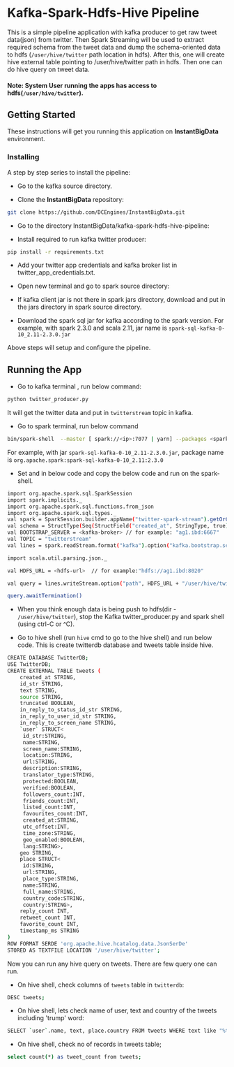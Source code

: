 # Kafka-Spark-Hdfs-Hive Pipeline
This is a simple pipeline application with kafka producer to get raw tweet data(json) from twitter. Then Spark Streaming will be used to extract required schema from the tweet data and dump the schema-oriented data to hdfs (`/user/hive/twitter` path location in hdfs). After this, one will create hive external table pointing to /user/hive/twitter path in hdfs. Then one can do hive query on tweet data.

#### Note: System User running the apps has access to hdfs(`/user/hive/twitter`).

## Getting Started

These instructions will get you running this application on **InstantBigData** environment.

### Installing

A step by step series to install the pipeline:

* Go to the kafka source directory.

* Clone the **InstantBigData** repository:

```bash
git clone https://github.com/DCEngines/InstantBigData.git
```

* Go to the directory InstantBigData/kafka-spark-hdfs-hive-pipeline:

* Install required to run kafka twitter producer:

```bash
pip install -r requirements.txt
```

* Add your twitter app credentials and kafka broker list in twitter_app_credentials.txt.

* Open new terminal and go to spark source directory:

* If kafka client jar is not there in spark jars directory, download and put in the jars directory in spark source directory. 

* Download the spark sql jar for kafka according to the spark version. For example, with spark 2.3.0 and scala 2.11, jar name is `spark-sql-kafka-0-10_2.11-2.3.0.jar`

Above steps will setup and configure the pipeline.

## Running the App

* Go to kafka terminal , run below command:

```bash
python twitter_producer.py
```
It will get the twitter data and put in `twitterstream` topic in kafka.

* Go to spark terminal, run below command

```bash
bin/spark-shell  --master [ spark://<ip>:7077 | yarn] --packages <spark-sql-kafka-package>
```
For example, with jar `spark-sql-kafka-0-10_2.11-2.3.0.jar`, package name is `org.apache.spark:spark-sql-kafka-0-10_2.11:2.3.0`

* Set <kafka-broker> and <hdfs-url> in below code and copy the below code and run on the spark-shell.
 ```sh
import org.apache.spark.sql.SparkSession
import spark.implicits._
import org.apache.spark.sql.functions.from_json
import org.apache.spark.sql.types._
val spark = SparkSession.builder.appName("twitter-spark-stream").getOrCreate()
val schema = StructType(Seq(StructField("created_at", StringType, true),StructField("id_str", StringType, true),StructField("text", StringType, true),StructField("source",StringType, true),StructField("truncated", BooleanType, true),StructField("in_reply_to_status_id_str", StringType, true),StructField("in_reply_to_user_id_str", StringType, true),StructField("in_reply_to_screen_name", StringType, true),StructField("user", StructType(Seq(StructField("id_str", StringType, true),StructField("name", StringType, true),StructField("screen_name", StringType, true),StructField("location", StringType, true),StructField("url", StringType, true),StructField("description", StringType, true),StructField("translator_type", StringType, true),StructField("protected", BooleanType, true),StructField("verified", BooleanType, true),StructField("followers_count", IntegerType, true),StructField("friends_count", IntegerType, true),StructField("listed_count", IntegerType, true),StructField("favourites_count", IntegerType, true),StructField("created_at", StringType, true),StructField("utc_offset", IntegerType, true),StructField("time_zone", StringType, true),StructField("geo_enabled", BooleanType, true),StructField("lang", StringType, true))), true),StructField("geo", StringType, true),StructField("place",  StructType(Seq(StructField("id", StringType, true),StructField("url", StringType, true),StructField("place_type", StringType, true),StructField("name", StringType, true),StructField("full_name", StringType, true),StructField("country_code", StringType, true),StructField("country", StringType, true))), true),StructField("reply_count", IntegerType, true),StructField("retweet_count", IntegerType, true),StructField("favorite_count", IntegerType, true),StructField("timestamp_ms", StringType, true)))
val BOOTSTRAP_SERVER = <kafka-broker> // for example: "ag1.ibd:6667"
val TOPIC = "twitterstream"
val lines = spark.readStream.format("kafka").option("kafka.bootstrap.servers", BOOTSTRAP_SERVER).option("subscribe", TOPIC).load().select(from_json($"value".cast("string"), schema).as("data")).select("data.*")

import scala.util.parsing.json._

val HDFS_URL = <hdfs-url>  // for example:"hdfs://ag1.ibd:8020"

val query = lines.writeStream.option("path", HDFS_URL + "/user/hive/twitter").option("checkpointLocation", "/CheckPoint/").outputMode("append").format("json").start()

query.awaitTermination()
```

* When you think enough data is being push to hdfs(dir - `/user/hive/twitter`), stop the Kafka twitter_producer.py and spark shell (using ctrl-C or ^C).

* Go to hive shell (run `hive` cmd to go to the hive shell) and run below code. This is create twitterdb database and tweets table inside hive.
```sh
CREATE DATABASE TwitterDB;
USE TwitterDB;
CREATE EXTERNAL TABLE tweets (
    created_at STRING,    
    id_str STRING,
    text STRING,
    source STRING,
    truncated BOOLEAN,
    in_reply_to_status_id_str STRING,
    in_reply_to_user_id_str STRING,
    in_reply_to_screen_name STRING,
    `user` STRUCT<
     id_str:STRING,
     name:STRING,
     screen_name:STRING,
     location:STRING,
     url:STRING,
     description:STRING,
     translator_type:STRING,
     protected:BOOLEAN,
     verified:BOOLEAN,
     followers_count:INT,
     friends_count:INT,
     listed_count:INT,
     favourites_count:INT,
     created_at:STRING,
     utc_offset:INT,
     time_zone:STRING,
     geo_enabled:BOOLEAN,
     lang:STRING>,
    geo STRING,
    place STRUCT<
     id:STRING,
     url:STRING,
     place_type:STRING,
     name:STRING,
     full_name:STRING,
     country_code:STRING,
     country:STRING>,
    reply_count INT,
    retweet_count INT,
    favorite_count INT,
    timestamp_ms STRING
)
ROW FORMAT SERDE 'org.apache.hive.hcatalog.data.JsonSerDe'
STORED AS TEXTFILE LOCATION '/user/hive/twitter';
```

Now you can run any hive query on tweets. There are few query one can run.

* On hive shell, check columns of `tweets` table in `twitterdb`:
```sh
DESC tweets;
```

* On hive shell, lets check name of user, text and country of the tweets including 'trump' word:
```sh
SELECT `user`.name, text, place.country FROM tweets WHERE text like "%trump%";
```

* On hive shell, check no of records in tweets table;
```sh
select count(*) as tweet_count from tweets;
```
